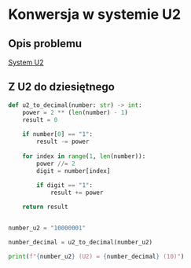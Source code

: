 # Konwersja w systemie U2

## Opis problemu

[System U2](../../../../algorithms/numeral-systems/u2.md)


## Z U2 do dziesiętnego

```python linenums="1"
def u2_to_decimal(number: str) -> int:
    power = 2 ** (len(number) - 1)
    result = 0
    
    if number[0] == "1":
        result -= power
        
    for index in range(1, len(number)):
        power //= 2
        digit = number[index]
        
        if digit == "1":
            result += power

    return result


number_u2 = "10000001"

number_decimal = u2_to_decimal(number_u2)

print(f"{number_u2} (U2) = {number_decimal} (10)")
```

